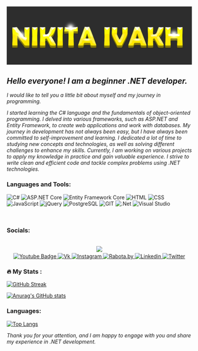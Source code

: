 [![Header](https://github.com/NikitaIvakh/NikitaIvakh/blob/main/assets/Picture.jpeg)](https://www.linkedin.com/in/nikita-ivakh-83b147263/)


## *Hello everyone! I am a beginner .NET developer.*
*I would like to tell you a little bit about myself and my journey in programming.* 

*I started learning the C# language and the fundamentals of object-oriented programming. I delved into various frameworks, such as ASP.NET and Entity Framework, to create web applications and work with databases. My journey in development has not always been easy, but I have always been committed to self-improvement and learning. I dedicated a lot of time to studying new concepts and technologies, as well as solving different challenges to enhance my skills. Currently, I am working on various projects to apply my knowledge in practice and gain valuable experience. I strive to write clean and efficient code and tackle complex problems using .NET technologies.* 

### Languages and Tools:
![C#](https://img.shields.io/badge/-C%23-090909?style=for-the-badge&logo=C-Sharp&logoColor=47C5FB)
![ASP.NET Core](https://img.shields.io/badge/-ASP.NET%20Core-090909?style=for-the-badge&logo=dotnet&logoColor=512BD4)
![Entity Framework Core](https://img.shields.io/badge/-Entity%20Framework%20Core-090909?style=for-the-badge&logo=dotnet&logoColor=512BD4)
![HTML](https://img.shields.io/badge/-HTML-090909?style=for-the-badge&logo=html5&logoColor=097CDB)
![CSS](https://img.shields.io/badge/-CSS-090909?style=for-the-badge&logo=css3&logoColor=1572B6)
![JavaScript](https://img.shields.io/badge/-JavaScript-090909?style=for-the-badge&logo=JavaScript&logoColor=E9D54D)
![jQuery](https://img.shields.io/badge/-jQuery-090909?style=for-the-badge&logo=jquery&logoColor=0769AD)
![PostgreSQL](https://img.shields.io/badge/-PostgreSQL-090909?style=for-the-badge&logo=postgresql&logoColor=336791)
![GIT](https://img.shields.io/badge/-Git-090909?style=for-the-badge&logo=git&logoColor=F88C00)
![.Net](https://img.shields.io/badge/-Framework-090909?style=for-the-badge&logo=.net&logoColor=E5D3FF)
![Visual Studio](https://img.shields.io/badge/-Visual%20Studio-090909?style=for-the-badge&logo=visual%20studio&logoColor=5C2D91)

<br>

### Socials:
<br/> 
<div id="header" align="center">
  <img src="https://media.giphy.com/media/M9gbBd9nbDrOTu1Mqx/giphy.gif" width="100"/>
<div id="badges">
  <a href="https://t.me/Nikita_Ivakh">
    <img src="https://img.shields.io/badge/-Telegram-090909?style=for-the-badge&logo=telegram&logoColor=27A0D9&logoColor=B4068E" alt="Youtube Badge"/>
  </a>
   <a href="https://vk.com/nikita.ivakh">
    <img src="https://img.shields.io/badge/-Vkontakte-090909?style=for-the-badge&logo=Vk&logoColor=4F7DB3" alt="Vk"/>
  </a>
  <a href="https://www.instagram.com/nikita.ivakh1337/">
    <img src="https://img.shields.io/badge/-Instagram-090909?style=for-the-badge&logo=instagram&logoColor=B4068E" alt="Instagram"/>
  </a>
  <a href="https://rabota.by/resume/6a9cf7c9ff0c5c75be0039ed1f32437465506e">
    <img src="https://img.shields.io/badge/-Rabota.by-090909?style=for-the-badge&logo=rabotaby&logoColor=FF6600" alt="Rabota.by"/>
  </a>
  <a href="https://www.linkedin.com/in/nikita-ivakh-83b147263/">
    <img src="https://img.shields.io/badge/LinkedIn-090909?style=for-the-badge&logo=linkedin&logoColor=white" alt="Linkedin"/>
  </a>
  <a href="https://twitter.com/ivakh_nikita">
    <img src="https://img.shields.io/badge/-Twitter-090909?style=for-the-badge&logo=Twitter&logoColor=1C9DEB" alt="Twitter"/>
  </a>
</div>
</div>


### :fire: My Stats :
[![GitHub Streak](https://github-readme-streak-stats.herokuapp.com/?user=NikitaIvakh)](https://git.io/streak-stats)

[![Anurag's GitHub stats](https://github-readme-stats.vercel.app/api?username=NikitaIvakh)](https://github.com/anuraghazra/github-readme-stats)

### Languages:
[![Top Langs](https://github-readme-stats.vercel.app/api/top-langs/?username=NikitaIvakh&layout=compact&theme=vision-friendly-dark)](https://github.com/anuraghazra/github-readme-stats)

*Thank you for your attention, and I am happy to engage with you and share my experience in .NET development.*